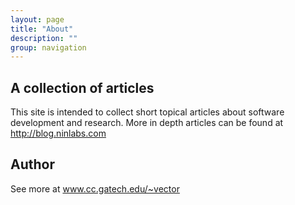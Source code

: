 ```yaml
---
layout: page
title: "About"
description: ""
group: navigation
---
```

## A collection of articles

This site is intended to collect short topical articles about software development and research.
More in depth articles can be found at http://blog.ninlabs.com

## Author
See more at www.cc.gatech.edu/~vector
